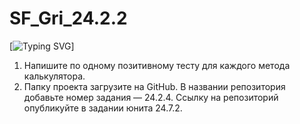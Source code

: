 # SF_Gri_24.2.2

[![Typing SVG](https://readme-typing-svg.herokuapp.com?color=%2336BCF7&lines=Создайте+новый+проект+с+необходимыми+директориями+и+файлами)]


1. Напишите по одному позитивному тесту для каждого метода калькулятора.
2. Папку проекта загрузите на GitHub. В названии репозитория добавьте номер задания — 24.2.4. Ссылку на репозиторий опубликуйте в задании юнита 24.7.2.
